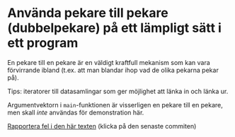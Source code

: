 # Använda pekare till pekare (dubbelpekare) på ett lämpligt sätt i ett program

En pekare till en pekare är en väldigt kraftfull mekanism som kan
vara förvirrande ibland (t.ex. att man blandar ihop vad de olika
pekarna pekar på).

Tips: iteratorer till datasamlingar som ger möjlighet att länka in och länka ur.

Argumentvektorn i `main`-funktionen är visserligen en pekare till
en pekare, men skall *inte* användas för demonstration här.

[Rapportera fel i den här texten](https://github.com/IOOPM-UU/achievements/commits/master/M39.md) (klicka på den senaste commiten)
